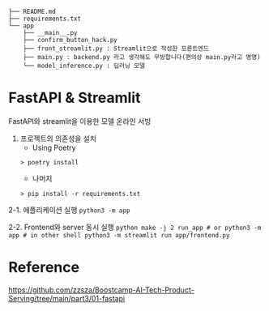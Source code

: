 
```
├── README.md
├── requirements.txt
└── app
    ├── __main__.py
    ├── confirm_button_hack.py
    ├── front_streamlit.py : Streamlit으로 작성한 프론트엔드
    ├── main.py : backend.py 라고 생각해도 무방합니다(편의상 main.py라고 명명)
    └── model_inference.py : 딥러닝 모델
```

# FastAPI & Streamlit
FastAPI와 streamlit을 이용한 모델 온라인 서빙

1. 프로젝트의 의존성을 설치
    - Using Poetry
    ```shell
    > poetry install
    ```
    - 나머지
    ```shell
    > pip install -r requirements.txt
    ```

2-1. 애플리케이션 실행
    ```
    python3 -m app
    ```

2-2. Frontend와 server 동시 실행
    ```python
    make -j 2 run_app
    # or
    python3 -m app
    # in other shell
    python3 -m streamlit run app/frontend.py
    ```

# Reference
https://github.com/zzsza/Boostcamp-AI-Tech-Product-Serving/tree/main/part3/01-fastapi